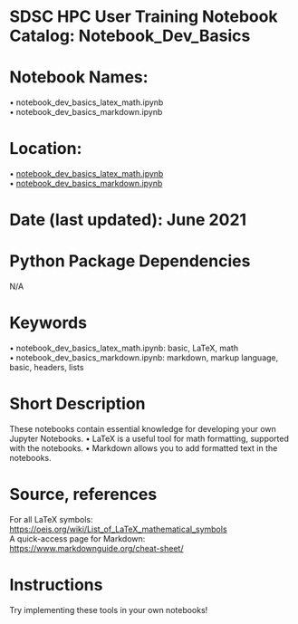# SDSC HPC User Training Notebook Catalog: Notebook_Dev_Basics
# Notebook Names:
• notebook_dev_basics_latex_math.ipynb   
• notebook_dev_basics_markdown.ipynb  
# Location: 
• [notebook_dev_basics_latex_math.ipynb](./notebook_dev_basics_latex_math.ipynb)   
• [notebook_dev_basics_markdown.ipynb](.notebook_dev_basics_markdown.ipynb)
# Date (last updated): June 2021
# Python Package Dependencies
N/A 
# Keywords
• notebook_dev_basics_latex_math.ipynb: basic, LaTeX, math    
• notebook_dev_basics_markdown.ipynb: markdown, markup language, basic, headers, lists  
# Short Description
These notebooks contain essential knowledge for developing your own Jupyter Notebooks. 
• LaTeX is a useful tool for math formatting, supported with the notebooks.
• Markdown allows you to add formatted text in the notebooks.
# Source, references
For all LaTeX symbols: https://oeis.org/wiki/List_of_LaTeX_mathematical_symbols  
A quick-access page for Markdown: https://www.markdownguide.org/cheat-sheet/
# Instructions
Try implementing these tools in your own notebooks!
